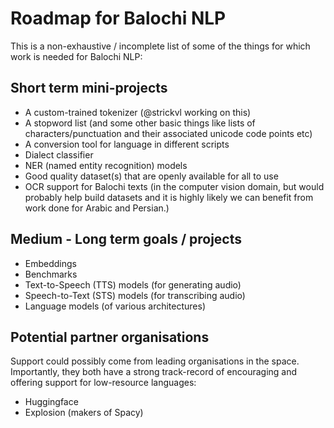 # Roadmap for Balochi NLP

This is a non-exhaustive / incomplete list of some of the things for which work is needed for Balochi NLP:

## Short term mini-projects

- A custom-trained tokenizer (@strickvl working on this)
- A stopword list (and some other basic things like lists of characters/punctuation and their associated unicode code points etc)
- A conversion tool for language in different scripts
- Dialect classifier
- NER (named entity recognition) models
- Good quality dataset(s) that are openly available for all to use
- OCR support for Balochi texts (in the computer vision domain, but would probably help build datasets and it is highly likely we can benefit from work done for Arabic and Persian.)

## Medium - Long term goals / projects

- Embeddings
- Benchmarks
- Text-to-Speech (TTS) models (for generating audio)
- Speech-to-Text (STS) models (for transcribing audio)
- Language models (of various architectures)

## Potential partner organisations

Support could possibly come from leading organisations in the space. Importantly, they both have a strong track-record of encouraging and offering support for low-resource languages:

- Huggingface
- Explosion (makers of Spacy)